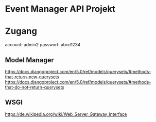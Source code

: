 # Event Manager API Projekt

# Zugang
account: admin2
passwort: abcd1234

## Model Manager
https://docs.djangoproject.com/en/5.0/ref/models/querysets/#methods-that-return-new-querysets
https://docs.djangoproject.com/en/5.0/ref/models/querysets/#methods-that-do-not-return-querysets


## WSGI
https://de.wikipedia.org/wiki/Web_Server_Gateway_Interface